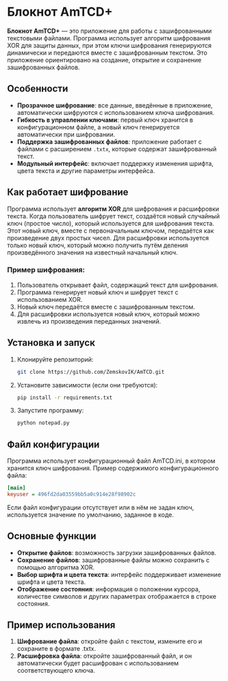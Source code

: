 # Блокнот AmTCD+

**Блокнот AmTCD+** — это приложение для работы с зашифрованными текстовыми файлами. Программа использует алгоритм шифрования XOR для защиты данных, при этом ключи шифрования генерируются динамически и передаются вместе с зашифрованным текстом. Это приложение ориентировано на создание, открытие и сохранение зашифрованных файлов.

## Особенности

- **Прозрачное шифрование**: все данные, введённые в приложение, автоматически шифруются с использованием ключа шифрования.
- **Гибкость в управлении ключами**: первый ключ хранится в конфигурационном файле, а новый ключ генерируется автоматически при шифровании.
- **Поддержка зашифрованных файлов**: приложение работает с файлами с расширением `.txtx`, которые содержат зашифрованный текст.
- **Модульный интерфейс**: включает поддержку изменения шрифта, цвета текста и другие параметры интерфейса.

## Как работает шифрование

Программа использует **алгоритм XOR** для шифрования и расшифровки текста. Когда пользователь шифрует текст, создаётся новый случайный ключ (простое число), который используется для шифрования текста. Этот новый ключ, вместе с первоначальным ключом, передаётся как произведение двух простых чисел. Для расшифровки используется только новый ключ, который можно получить путём деления произведённого значения на известный начальный ключ.

### Пример шифрования:

1. Пользователь открывает файл, содержащий текст для шифрования.
2. Программа генерирует новый ключ и шифрует текст с использованием XOR.
3. Новый ключ передаётся вместе с зашифрованным текстом.
4. Для расшифровки используется новый ключ, который можно извлечь из произведения переданных значений.

## Установка и запуск

1. Клонируйте репозиторий:
   ```bash
   git clone https://github.com/ZemskovIK/AmTCD.git
2. Установите зависимости (если они требуются):
   ```bash
   pip install -r requirements.txt
3. Запустите программу:
   ```bash
   python notepad.py
   
## Файл конфигурации
Программа использует конфигурационный файл AmTCD.ini, в котором хранится ключ шифрования.
Пример содержимого конфигурационного файла:
```ini
[main]
keyuser = 496fd2da03559bb5a0c914e28f98902c
```
Если файл конфигурации отсутствует или в нём не задан ключ, используется значение по умолчанию, заданное в коде.

## Основные функции
- **Открытие файлов**: возможность загрузки зашифрованных файлов.
- **Сохранение файлов**: зашифрованные файлы можно сохранить с помощью алгоритма XOR.
- **Выбор шрифта и цвета текста**: интерфейс поддерживает изменение шрифта и цвета текста.
- **Отображение состояния**: информация о положении курсора, количестве символов и других параметрах отображается в строке состояния.

## Пример использования
1. **Шифрование файла**: откройте файл с текстом, измените его и сохраните в формате .txtx.
2. **Расшифровка файла**: откройте зашифрованный файл, и он автоматически будет расшифрован с использованием соответствующего ключа.
